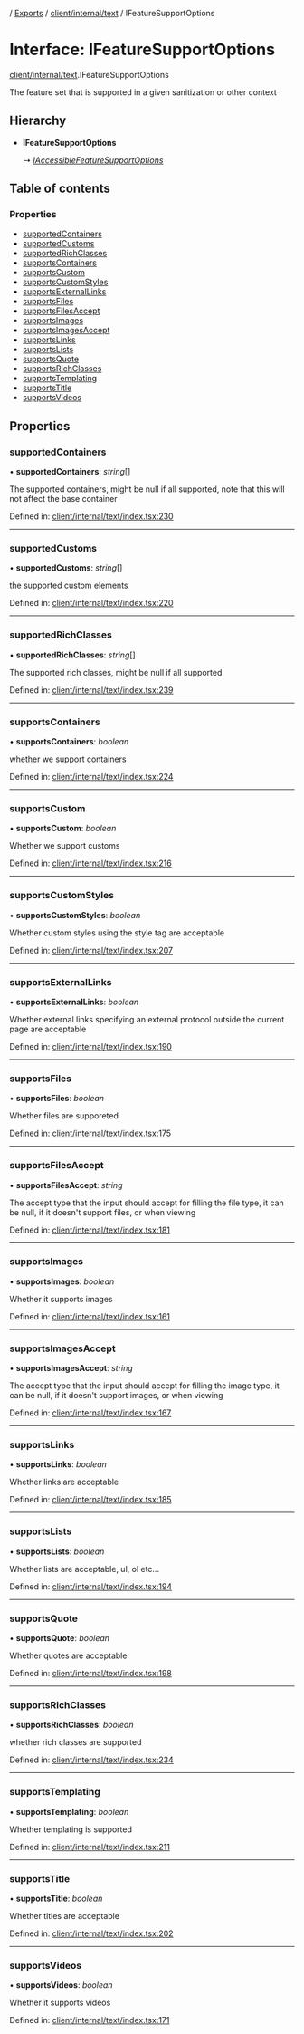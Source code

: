 [](../README.md) / [Exports](../modules.md) / [client/internal/text](../modules/client_internal_text.md) / IFeatureSupportOptions

# Interface: IFeatureSupportOptions

[client/internal/text](../modules/client_internal_text.md).IFeatureSupportOptions

The feature set that is supported in a given
sanitization or other context

## Hierarchy

* **IFeatureSupportOptions**

  ↳ [*IAccessibleFeatureSupportOptions*](client_fast_prototyping_components_slate.iaccessiblefeaturesupportoptions.md)

## Table of contents

### Properties

- [supportedContainers](client_internal_text.ifeaturesupportoptions.md#supportedcontainers)
- [supportedCustoms](client_internal_text.ifeaturesupportoptions.md#supportedcustoms)
- [supportedRichClasses](client_internal_text.ifeaturesupportoptions.md#supportedrichclasses)
- [supportsContainers](client_internal_text.ifeaturesupportoptions.md#supportscontainers)
- [supportsCustom](client_internal_text.ifeaturesupportoptions.md#supportscustom)
- [supportsCustomStyles](client_internal_text.ifeaturesupportoptions.md#supportscustomstyles)
- [supportsExternalLinks](client_internal_text.ifeaturesupportoptions.md#supportsexternallinks)
- [supportsFiles](client_internal_text.ifeaturesupportoptions.md#supportsfiles)
- [supportsFilesAccept](client_internal_text.ifeaturesupportoptions.md#supportsfilesaccept)
- [supportsImages](client_internal_text.ifeaturesupportoptions.md#supportsimages)
- [supportsImagesAccept](client_internal_text.ifeaturesupportoptions.md#supportsimagesaccept)
- [supportsLinks](client_internal_text.ifeaturesupportoptions.md#supportslinks)
- [supportsLists](client_internal_text.ifeaturesupportoptions.md#supportslists)
- [supportsQuote](client_internal_text.ifeaturesupportoptions.md#supportsquote)
- [supportsRichClasses](client_internal_text.ifeaturesupportoptions.md#supportsrichclasses)
- [supportsTemplating](client_internal_text.ifeaturesupportoptions.md#supportstemplating)
- [supportsTitle](client_internal_text.ifeaturesupportoptions.md#supportstitle)
- [supportsVideos](client_internal_text.ifeaturesupportoptions.md#supportsvideos)

## Properties

### supportedContainers

• **supportedContainers**: *string*[]

The supported containers, might be null
if all supported, note that this will
not affect the base container

Defined in: [client/internal/text/index.tsx:230](https://github.com/onzag/itemize/blob/0569bdf2/client/internal/text/index.tsx#L230)

___

### supportedCustoms

• **supportedCustoms**: *string*[]

the supported custom elements

Defined in: [client/internal/text/index.tsx:220](https://github.com/onzag/itemize/blob/0569bdf2/client/internal/text/index.tsx#L220)

___

### supportedRichClasses

• **supportedRichClasses**: *string*[]

The supported rich classes, might be null
if all supported

Defined in: [client/internal/text/index.tsx:239](https://github.com/onzag/itemize/blob/0569bdf2/client/internal/text/index.tsx#L239)

___

### supportsContainers

• **supportsContainers**: *boolean*

whether we support containers

Defined in: [client/internal/text/index.tsx:224](https://github.com/onzag/itemize/blob/0569bdf2/client/internal/text/index.tsx#L224)

___

### supportsCustom

• **supportsCustom**: *boolean*

Whether we support customs

Defined in: [client/internal/text/index.tsx:216](https://github.com/onzag/itemize/blob/0569bdf2/client/internal/text/index.tsx#L216)

___

### supportsCustomStyles

• **supportsCustomStyles**: *boolean*

Whether custom styles using the style tag
are acceptable

Defined in: [client/internal/text/index.tsx:207](https://github.com/onzag/itemize/blob/0569bdf2/client/internal/text/index.tsx#L207)

___

### supportsExternalLinks

• **supportsExternalLinks**: *boolean*

Whether external links specifying an external
protocol outside the current page are acceptable

Defined in: [client/internal/text/index.tsx:190](https://github.com/onzag/itemize/blob/0569bdf2/client/internal/text/index.tsx#L190)

___

### supportsFiles

• **supportsFiles**: *boolean*

Whether files are supporeted

Defined in: [client/internal/text/index.tsx:175](https://github.com/onzag/itemize/blob/0569bdf2/client/internal/text/index.tsx#L175)

___

### supportsFilesAccept

• **supportsFilesAccept**: *string*

The accept type that the input should accept
for filling the file type, it can be null, if
it doesn't support files, or when viewing

Defined in: [client/internal/text/index.tsx:181](https://github.com/onzag/itemize/blob/0569bdf2/client/internal/text/index.tsx#L181)

___

### supportsImages

• **supportsImages**: *boolean*

Whether it supports images

Defined in: [client/internal/text/index.tsx:161](https://github.com/onzag/itemize/blob/0569bdf2/client/internal/text/index.tsx#L161)

___

### supportsImagesAccept

• **supportsImagesAccept**: *string*

The accept type that the input should accept
for filling the image type, it can be null, if
it doesn't support images, or when viewing

Defined in: [client/internal/text/index.tsx:167](https://github.com/onzag/itemize/blob/0569bdf2/client/internal/text/index.tsx#L167)

___

### supportsLinks

• **supportsLinks**: *boolean*

Whether links are acceptable

Defined in: [client/internal/text/index.tsx:185](https://github.com/onzag/itemize/blob/0569bdf2/client/internal/text/index.tsx#L185)

___

### supportsLists

• **supportsLists**: *boolean*

Whether lists are acceptable, ul, ol etc...

Defined in: [client/internal/text/index.tsx:194](https://github.com/onzag/itemize/blob/0569bdf2/client/internal/text/index.tsx#L194)

___

### supportsQuote

• **supportsQuote**: *boolean*

Whether quotes are acceptable

Defined in: [client/internal/text/index.tsx:198](https://github.com/onzag/itemize/blob/0569bdf2/client/internal/text/index.tsx#L198)

___

### supportsRichClasses

• **supportsRichClasses**: *boolean*

whether rich classes are supported

Defined in: [client/internal/text/index.tsx:234](https://github.com/onzag/itemize/blob/0569bdf2/client/internal/text/index.tsx#L234)

___

### supportsTemplating

• **supportsTemplating**: *boolean*

Whether templating is supported

Defined in: [client/internal/text/index.tsx:211](https://github.com/onzag/itemize/blob/0569bdf2/client/internal/text/index.tsx#L211)

___

### supportsTitle

• **supportsTitle**: *boolean*

Whether titles are acceptable

Defined in: [client/internal/text/index.tsx:202](https://github.com/onzag/itemize/blob/0569bdf2/client/internal/text/index.tsx#L202)

___

### supportsVideos

• **supportsVideos**: *boolean*

Whether it supports videos

Defined in: [client/internal/text/index.tsx:171](https://github.com/onzag/itemize/blob/0569bdf2/client/internal/text/index.tsx#L171)
